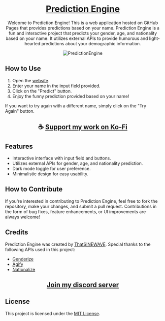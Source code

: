 <div align="center">

# [Prediction Engine](https://thatsinewave.github.io/PredictionEngine)

Welcome to Prediction Engine! This is a web application hosted on GitHub Pages that provides predictions based on your name.
Prediction Engine is a fun and interactive project that predicts your gender, age, and nationality based on your name. 
It utilizes external APIs to provide humorous and light-hearted predictions about your demographic information.

![PredictionEngine](https://github.com/ThatSINEWAVE/PredictionEngine/assets/133239148/dd46b40f-bb3f-40da-aa96-59d3c5c361db)

</div>

## How to Use

1. Open the [website](https://thatsinewave.github.io/PredictionEngine).
2. Enter your name in the input field provided.
3. Click on the "Predict" button.
4. Enjoy the funny prediction provided based on your name!

If you want to try again with a different name, simply click on the "Try Again" button.

<div align="center">

## ☕ [Support my work on Ko-Fi](https://ko-fi.com/thatsinewave)

</div>

## Features

- Interactive interface with input field and buttons.
- Utilizes external APIs for gender, age, and nationality prediction.
- Dark mode toggle for user preference.
- Minimalistic design for easy usability.

## How to Contribute

If you're interested in contributing to Prediction Engine, feel free to fork the repository, make your changes, and submit a pull request. Contributions in the form of bug fixes, feature enhancements, or UI improvements are always welcome!

## Credits

Prediction Engine was created by [ThatSINEWAVE](https://github.com/ThatSINEWAVE). Special thanks to the following APIs used in this project:
- [Genderize](https://genderize.io/)
- [Agify](https://agify.io/)
- [Nationalize](https://nationalize.io/)

<div align="center">

## [Join my discord server](https://discord.gg/2nHHHBWNDw)

</div>

## License

This project is licensed under the [MIT License](LICENSE).
